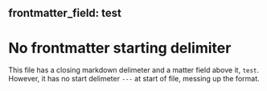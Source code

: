 <!-- markdownlint-disable -->
frontmatter_field: test
---

# No frontmatter starting delimiter

This file has a closing markdown delimeter and a matter field above it, `test`.
However, it has no start delimeter `---` at start of file,
messing up the format.
